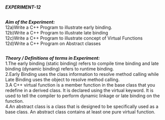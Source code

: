 #
**_EXPERIMENT-12_**
##
**_Aim of the Experiment:_**<br/>
12a)Write a C++  Program to illustrate early binding.<br/>12b)Write a C++  Program to illustrate late binding <br/>
12c)Write a C++  Program to illustrate  concept of Virtual Functions<br/>
12d)Write a C++  Program on Abstract classes 
##
**_Theory / Definitions of terms in Experiment:_**<br/>
1.The early binding (static binding) refers to compile time binding and late binding (dynamic binding) refers to runtime binding.<br/>
2.Early Binding uses the class information to resolve method calling while Late Binding uses the object to resolve method calling.<br/>
3.A C++ virtual function is a member function in the base class that you redefine in a derived class. It is declared using the virtual keyword. It is used to tell the compiler to perform dynamic linkage or late binding on the function.<br/>
4.An abstract class is a class that is designed to be specifically used as a base class. An abstract class contains at least one pure virtual function.<br/>


